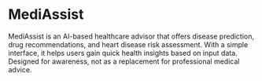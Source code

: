 # MediAssist
MediAssist is an AI-based healthcare advisor that offers disease prediction, drug recommendations, and heart disease risk assessment. With a simple interface, it helps users gain quick health insights based on input data. Designed for awareness, not as a replacement for professional medical advice.
